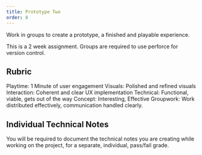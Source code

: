 ```yaml
---
title: Prototype Two
order: 8
---
```


Work in groups to create a prototype, a finished and playable experience.

This is a 2 week assignment. Groups are required to use perforce for version control.

## Rubric
Playtime: 1 Minute of user engagement
Visuals: Polished and refined visuals
Interaction: Coherent and clear UX implementation
Technical: Functional, viable, gets out of the way
Concept: Interesting, Effective
Groupwork: Work distributed effectively, communication handled clearly.

## Individual Technical Notes
You will be required to document the technical notes you are creating while working on the project, for a separate, individual, pass/fail grade.